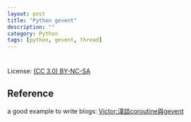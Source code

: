 ```yaml
---
layout: post
title: "Python gevent"
description: ""
category: Python
tags: [python, gevent, thread]
---
```

#
License: [(CC 3.0) BY-NC-SA](http://creativecommons.org/licenses/by-nc-sa/3.0/)

## Reference
a good example to write blogs: [Victor:淺談coroutine與gevent](http://blog.ez2learn.com/2010/07/17/talk-about-coroutine-and-gevent/)
